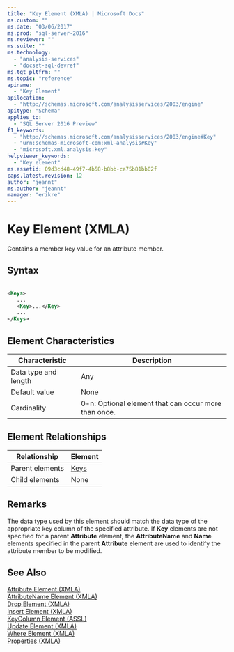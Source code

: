 ```yaml
---
title: "Key Element (XMLA) | Microsoft Docs"
ms.custom: ""
ms.date: "03/06/2017"
ms.prod: "sql-server-2016"
ms.reviewer: ""
ms.suite: ""
ms.technology: 
  - "analysis-services"
  - "docset-sql-devref"
ms.tgt_pltfrm: ""
ms.topic: "reference"
apiname: 
  - "Key Element"
apilocation: 
  - "http://schemas.microsoft.com/analysisservices/2003/engine"
apitype: "Schema"
applies_to: 
  - "SQL Server 2016 Preview"
f1_keywords: 
  - "http://schemas.microsoft.com/analysisservices/2003/engine#Key"
  - "urn:schemas-microsoft-com:xml-analysis#Key"
  - "microsoft.xml.analysis.key"
helpviewer_keywords: 
  - "Key element"
ms.assetid: 09d3cd48-49f7-4b58-b8bb-ca75b81bb02f
caps.latest.revision: 12
author: "jeannt"
ms.author: "jeannt"
manager: "erikre"
---
```

# Key Element (XMLA)
  Contains a member key value for an attribute member.  
  
## Syntax  
  
```xml  
  
<Keys>  
   ...  
   <Key>...</Key>  
   ...  
</Keys>  
```  
  
## Element Characteristics  
  
|Characteristic|Description|  
|--------------------|-----------------|  
|Data type and length|Any|  
|Default value|None|  
|Cardinality|0-n: Optional element that can occur more than once.|  
  
## Element Relationships  
  
|Relationship|Element|  
|------------------|-------------|  
|Parent elements|[Keys](../../../analysis-services/xmla/xml-elements-properties/keys-element-xmla.md)|  
|Child elements|None|  
  
## Remarks  
 The data type used by this element should match the data type of the appropriate key column of the specified attribute. If **Key** elements are not specified for a parent **Attribute** element, the **AttributeName** and **Name** elements specified in the parent **Attribute** element are used to identify the attribute member to be modified.  
  
## See Also  
 [Attribute Element &#40;XMLA&#41;](../../../analysis-services/xmla/xml-elements-properties/attribute-element-xmla.md)   
 [AttributeName Element &#40;XMLA&#41;](../../../analysis-services/xmla/xml-elements-properties/attributename-element-xmla.md)   
 [Drop Element &#40;XMLA&#41;](../../../analysis-services/xmla/xml-elements-commands/drop-element-xmla.md)   
 [Insert Element &#40;XMLA&#41;](../../../analysis-services/xmla/xml-elements-commands/insert-element-xmla.md)   
 [KeyColumn Element &#40;ASSL&#41;](../../../analysis-services/scripting/objects/keycolumn-element-assl.md)   
 [Update Element &#40;XMLA&#41;](../../../analysis-services/xmla/xml-elements-commands/update-element-xmla.md)   
 [Where Element &#40;XMLA&#41;](../../../analysis-services/xmla/xml-elements-properties/where-element-xmla.md)   
 [Properties &#40;XMLA&#41;](../../../analysis-services/xmla/xml-elements-properties/xml-elements-properties.md)  
  
  